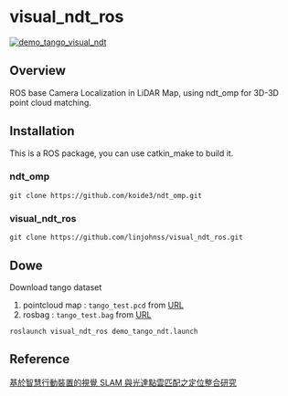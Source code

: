# visual_ndt_ros
[![demo_tango_visual_ndt](https://user-images.githubusercontent.com/61956056/187384658-648a06e5-3c2d-4127-977e-84175bc07ba3.gif)](https://youtu.be/zvkta897cJQ "Tango Demo")
## Overview
ROS base Camera Localization in LiDAR Map, using ndt_omp for 3D-3D point cloud matching. 
## Installation
This is a ROS package, you can use catkin_make to build it.
### ndt_omp
```shell
git clone https://github.com/koide3/ndt_omp.git
```
### visual_ndt_ros
```shell
git clone https://github.com/linjohnss/visual_ndt_ros.git
```
## Dowe
Download tango dataset
1. pointcloud map : `tango_test.pcd` from [URL](https://drive.google.com/file/d/1eUDrwx4n6b3ECQn7VCzqvpp7EUh1GG1l/view?usp=sharing)
2. rosbag : `tango_test.bag` from [URL](https://drive.google.com/file/d/1kzbPUMD_gfyvqm9TltnuP_rLgSJ5-_B9/view?usp=sharing)

```shell
roslaunch visual_ndt_ros demo_tango_ndt.launch
```

## Reference
[基於智慧行動裝置的視覺 SLAM 與光達點雲匹配之定位整合研究](https://hackmd.io/@linjohn/vndt)
